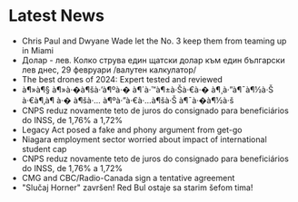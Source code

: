# Latest News
-  Chris Paul and Dwyane Wade let the No. 3 keep them from teaming up in Miami
-  Долар - лев. Колко струва един щатски долар към един български лев днес, 29 февруари /валутен калкулатор/
-  The best drones of 2024: Expert tested and reviewed
-  à¶»à¶§ à¶»à·�à¶šà·’à¶ºà·� à¶´à·™à¶±à·Šà·€à·� à¶¸à·”à¶¯à¶½à·Š à·€à¶‚à¶ à·� à¶šà·… à¶ºà·”à·€à·…à¶šà·Š à¶¯à·�à¶½à·š
-  CNPS reduz novamente teto de juros do consignado para beneficiários do INSS, de 1,76% a 1,72%
-  Legacy Act posed a fake and phony argument from get-go
-  Niagara employment sector worried about impact of international student cap
-  CNPS reduz novamente teto de juros do consignado para beneficiários do INSS, de 1,76% a 1,72%
-  CMG and CBC/Radio-Canada sign a tentative agreement
-  "Slučaj Horner" završen! Red Bul ostaje sa starim šefom tima!
